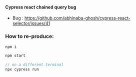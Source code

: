 #### Cypress react chained query bug

-   Bug : https://github.com/abhinaba-ghosh/cypress-react-selector/issues/41

### How to re-produce:

```js
npm i

npm start

// on a different terminal
npx cypress run
```
